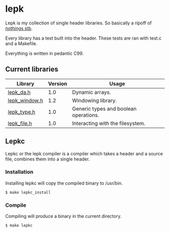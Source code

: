 # lepk
Lepk is my collection of single header libraries. So basically a ripoff of [nothings stb](https://github.com/nothings/stb).

Every library has a test built into the header. These tests are ran with test.c and a Makefile.

Everything is written in pedantic C99.

## Current libraries
| Library | Version | Usage |
| - | - | - |
| [lepk_da.h](lepk_da.h) | 1.0 | Dynamic arrays. | 
| [lepk_window.h](lepk_window.h) | 1.2 | Windowing library. |
| [lepk_type.h](lepk_type.h) | 1.0 | Generic types and boolean operations. |
| [lepk_file.h](lepk_file.h) | 1.0 | Interacting with the filesystem. |

## Lepkc
Lepkc or the lepk compiler is a compiler which takes a header and a source file, combines them into a single header.

### Installation
Installing lepkc will copy the compiled binary to /usr/bin.
```shell
$ make lepkc_install
```

### Compile
Compiling will produce a binary in the current directory.
```shell
$ make lepkc
```
